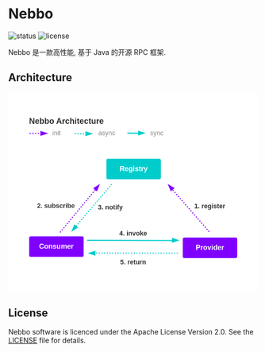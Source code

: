 # Nebbo

![status](https://img.shields.io/github/v/release/neteasy-study-rpc/nebbo?include_prereleases)
![license](https://img.shields.io/github/license/neteasy-study-rpc/nebbo)

Nebbo 是一款高性能, 基于 Java 的开源 RPC 框架.

## Architecture

![maven](./doc/nebbo_architecture.png)

## License

Nebbo software is licenced under the Apache License Version 2.0. See
the [LICENSE](https://github.com/neteasy-study-rpc/nebbo/blob/master/LICENSE) file for details.
